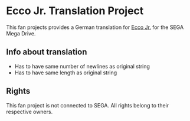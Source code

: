 # Ecco Jr. Translation Project

This fan projects provides a German translation for [Ecco Jr.](https://en.wikipedia.org/wiki/Ecco_Jr.) for the SEGA Mega Drive.

## Info about translation

* Has to have same number of newlines as original string
* Has to have same length as original string

## Rights

This fan project is not connected to SEGA. All rights belong to their respective owners.
